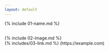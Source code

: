 ```yaml
---
layout: default
---
```


{% include 01-name.md %}

<br>
{% include 02-image.md %}
<br>
{% includes/03-link.md %}
(https://example.com)
